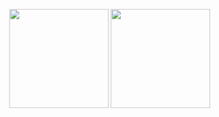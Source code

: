 

<div>
<img height="180em" src="https://github-readme-stats.vercel.app/api?username=ricardohd1&show_icons=true&theme=chartreuse-dark&include_all_commits=true&count_private=true"/>
  <img height="180em" src="https://github-readme-stats.vercel.app/api/top-langs/?username=ricardohd1&layout=compact&langs_count=16&theme=chartreuse-dark"/>  
</div>   

